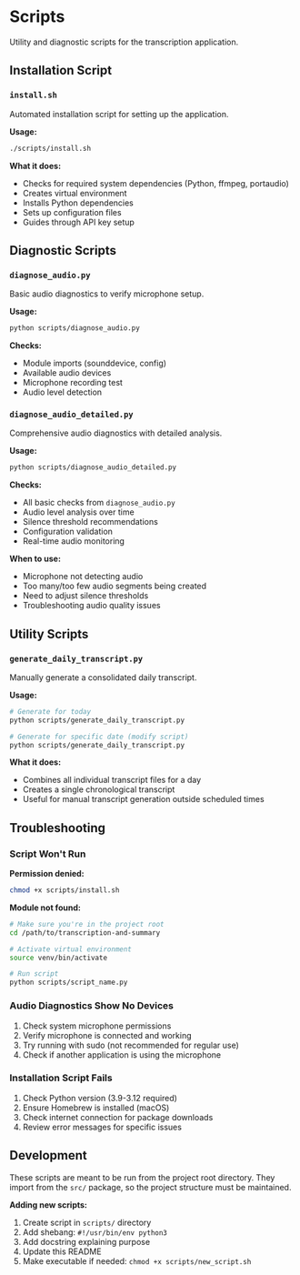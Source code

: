 # Scripts

Utility and diagnostic scripts for the transcription application.

## Installation Script

### `install.sh`
Automated installation script for setting up the application.

**Usage:**
```bash
./scripts/install.sh
```

**What it does:**
- Checks for required system dependencies (Python, ffmpeg, portaudio)
- Creates virtual environment
- Installs Python dependencies
- Sets up configuration files
- Guides through API key setup

## Diagnostic Scripts

### `diagnose_audio.py`
Basic audio diagnostics to verify microphone setup.

**Usage:**
```bash
python scripts/diagnose_audio.py
```

**Checks:**
- Module imports (sounddevice, config)
- Available audio devices
- Microphone recording test
- Audio level detection

### `diagnose_audio_detailed.py`
Comprehensive audio diagnostics with detailed analysis.

**Usage:**
```bash
python scripts/diagnose_audio_detailed.py
```

**Checks:**
- All basic checks from `diagnose_audio.py`
- Audio level analysis over time
- Silence threshold recommendations
- Configuration validation
- Real-time audio monitoring

**When to use:**
- Microphone not detecting audio
- Too many/too few audio segments being created
- Need to adjust silence thresholds
- Troubleshooting audio quality issues

## Utility Scripts

### `generate_daily_transcript.py`
Manually generate a consolidated daily transcript.

**Usage:**
```bash
# Generate for today
python scripts/generate_daily_transcript.py

# Generate for specific date (modify script)
python scripts/generate_daily_transcript.py
```

**What it does:**
- Combines all individual transcript files for a day
- Creates a single chronological transcript
- Useful for manual transcript generation outside scheduled times

## Troubleshooting

### Script Won't Run

**Permission denied:**
```bash
chmod +x scripts/install.sh
```

**Module not found:**
```bash
# Make sure you're in the project root
cd /path/to/transcription-and-summary

# Activate virtual environment
source venv/bin/activate

# Run script
python scripts/script_name.py
```

### Audio Diagnostics Show No Devices

1. Check system microphone permissions
2. Verify microphone is connected and working
3. Try running with sudo (not recommended for regular use)
4. Check if another application is using the microphone

### Installation Script Fails

1. Check Python version (3.9-3.12 required)
2. Ensure Homebrew is installed (macOS)
3. Check internet connection for package downloads
4. Review error messages for specific issues

## Development

These scripts are meant to be run from the project root directory. They import from the `src/` package, so the project structure must be maintained.

**Adding new scripts:**
1. Create script in `scripts/` directory
2. Add shebang: `#!/usr/bin/env python3`
3. Add docstring explaining purpose
4. Update this README
5. Make executable if needed: `chmod +x scripts/new_script.sh`
